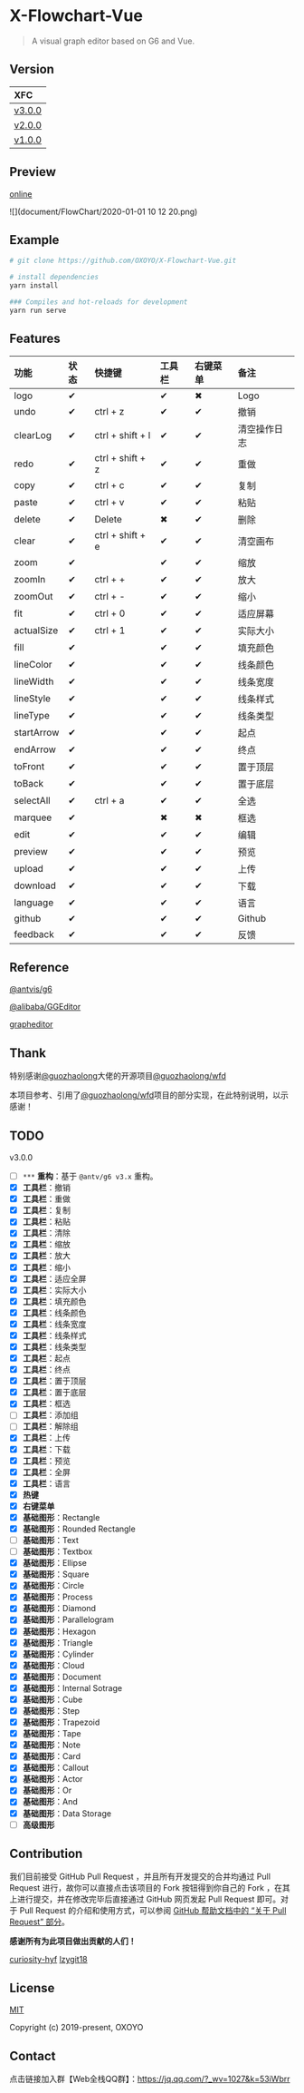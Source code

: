 # X-Flowchart-Vue

> A visual graph editor based on G6 and Vue.

## Version

| XFC |
| :-------- |
| [v3.0.0](https://github.com/OXOYO/X-Flowchart-Vue/tree/master) |
| [v2.0.0](https://github.com/OXOYO/X-Flowchart-Vue/tree/v2.0.0) |
| [v1.0.0](https://github.com/OXOYO/X-Flowchart-Vue/tree/v1.0.0) |

## Preview

[online](http://oxoyo.co/X-Flowchart-Vue/)

![](document/FlowChart/2020-01-01 10 12 20.png)

## Example

``` bash
# git clone https://github.com/OXOYO/X-Flowchart-Vue.git

# install dependencies
yarn install

### Compiles and hot-reloads for development
yarn run serve
```

## Features

| 功能       | 状态 | 快捷键            | 工具栏 | 右键菜单 | 备注   |
| :--------- | :--- | :--------------- | :----- | :----- | :---- |
| logo       | ✔   |                   | ✔     | ✖      | Logo | 
| undo       | ✔   | ctrl + z          | ✔     | ✔      | 撤销 | 
| clearLog   | ✔   | ctrl + shift + l  | ✔     | ✔      | 清空操作日志 | 
| redo       | ✔   | ctrl + shift + z  | ✔     | ✔      | 重做 | 
| copy       | ✔   | ctrl + c          | ✔     | ✔      | 复制 | 
| paste      | ✔   | ctrl + v          | ✔     | ✔      | 粘贴 | 
| delete     | ✔   | Delete            | ✖     | ✔      | 删除 | 
| clear      | ✔   | ctrl + shift + e  | ✔     | ✔      | 清空画布 |
| zoom       | ✔   |                   | ✔     | ✔      | 缩放 |
| zoomIn     | ✔   | ctrl + +          | ✔     | ✔      | 放大 |
| zoomOut    | ✔   | ctrl + -          | ✔     | ✔      | 缩小 |
| fit        | ✔   | ctrl + 0          | ✔     | ✔      | 适应屏幕 |
| actualSize | ✔   | ctrl + 1          | ✔     | ✔      | 实际大小 |
| fill       | ✔   |                   | ✔     | ✔      | 填充颜色 |
| lineColor  | ✔   |                   | ✔     | ✔      | 线条颜色 |
| lineWidth  | ✔   |                   | ✔     | ✔      | 线条宽度 |
| lineStyle  | ✔   |                   | ✔     | ✔      | 线条样式 |
| lineType   | ✔   |                   | ✔     | ✔      | 线条类型 |
| startArrow | ✔   |                   | ✔     | ✔      | 起点 |
| endArrow   | ✔   |                   | ✔     | ✔      | 终点 |
| toFront    | ✔   |                   | ✔     | ✔      | 置于顶层 |
| toBack     | ✔   |                   | ✔     | ✔      | 置于底层 |
| selectAll  | ✔   | ctrl + a          | ✔     | ✔      | 全选 |
| marquee    | ✔   |                   | ✖     | ✖      | 框选 |
| edit       | ✔   |                   | ✔     | ✔      | 编辑 |
| preview    | ✔   |                   | ✔     | ✔      | 预览 |
| upload     | ✔   |                   | ✔     | ✔      | 上传 |
| download   | ✔   |                   | ✔     | ✔      | 下载 |
| language   | ✔   |                   | ✔     | ✔      | 语言 |
| github     | ✔   |                   | ✔     | ✔      | Github |
| feedback   | ✔   |                   | ✔     | ✔      | 反馈 |

## Reference
[@antvis/g6](https://github.com/antvis/g6)

[@alibaba/GGEditor](https://github.com/alibaba/GGEditor)

[grapheditor](http://jgraph.github.io/mxgraph/javascript/examples/grapheditor/www/index.html)

## Thank
特别感谢[@guozhaolong](https://github.com/guozhaolong)大佬的开源项目[@guozhaolong/wfd](https://github.com/guozhaolong/wfd)

本项目参考、引用了[@guozhaolong/wfd](https://github.com/guozhaolong/wfd)项目的部分实现，在此特别说明，以示感谢！

## TODO
  v3.0.0
- [ ] `***` **重构**：基于 `@antv/g6 v3.x` 重构。
- [x]  **工具栏**：撤销
- [x]  **工具栏**：重做
- [x]  **工具栏**：复制
- [x]  **工具栏**：粘贴
- [x]  **工具栏**：清除
- [x]  **工具栏**：缩放
- [x]  **工具栏**：放大
- [x]  **工具栏**：缩小
- [x]  **工具栏**：适应全屏
- [x]  **工具栏**：实际大小
- [x]  **工具栏**：填充颜色
- [x]  **工具栏**：线条颜色
- [x]  **工具栏**：线条宽度
- [x]  **工具栏**：线条样式
- [x]  **工具栏**：线条类型
- [x]  **工具栏**：起点
- [x]  **工具栏**：终点
- [x]  **工具栏**：置于顶层
- [x]  **工具栏**：置于底层
- [x]  **工具栏**：框选
- [ ]  **工具栏**：添加组
- [ ]  **工具栏**：解除组
- [x]  **工具栏**：上传
- [x]  **工具栏**：下载
- [x]  **工具栏**：预览
- [x]  **工具栏**：全屏
- [x]  **工具栏**：语言
- [x]  **热键**
- [x]  **右键菜单**
- [x]  **基础图形**：Rectangle
- [x]  **基础图形**：Rounded Rectangle
- [ ]  **基础图形**：Text
- [ ]  **基础图形**：Textbox
- [x]  **基础图形**：Ellipse
- [x]  **基础图形**：Square
- [x]  **基础图形**：Circle
- [x]  **基础图形**：Process
- [x]  **基础图形**：Diamond
- [x]  **基础图形**：Parallelogram
- [x]  **基础图形**：Hexagon
- [x]  **基础图形**：Triangle
- [x]  **基础图形**：Cylinder
- [x]  **基础图形**：Cloud
- [x]  **基础图形**：Document
- [x]  **基础图形**：Internal Sotrage
- [x]  **基础图形**：Cube
- [x]  **基础图形**：Step
- [x]  **基础图形**：Trapezoid
- [x]  **基础图形**：Tape
- [x]  **基础图形**：Note
- [x]  **基础图形**：Card
- [x]  **基础图形**：Callout
- [x]  **基础图形**：Actor
- [x]  **基础图形**：Or
- [x]  **基础图形**：And
- [x]  **基础图形**：Data Storage
- [ ]  **高级图形**

## Contribution

我们目前接受 GitHub Pull Request ，并且所有开发提交的合并均通过 Pull Request 进行，故你可以直接点击该项目的 Fork 按钮得到你自己的 Fork ，在其上进行提交，并在修改完毕后直接通过 GitHub 网页发起 Pull Request 即可。对于 Pull Request 的介绍和使用方式，可以参阅 [GitHub 帮助文档中的 “关于 Pull Request” 部分](https://help.github.com/en/articles/about-pull-requests)。

**感谢所有为此项目做出贡献的人们！**

[curiosity-hyf](https://github.com/curiosity-hyf) [lzygit18](https://github.com/lzygit18)

## License

[MIT](http://opensource.org/licenses/MIT)

Copyright (c) 2019-present, OXOYO

## Contact

点击链接加入群【Web全栈QQ群】：https://jq.qq.com/?_wv=1027&k=53iWbrr
